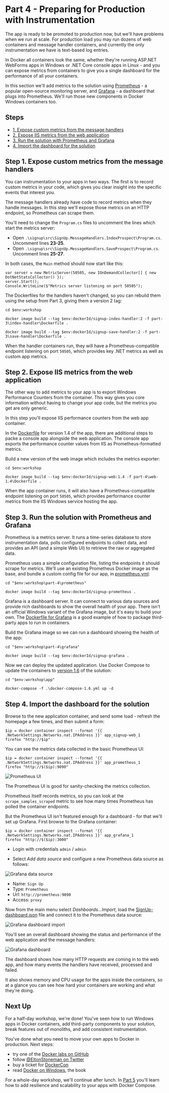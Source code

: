 # Part 4 - Preparing for Production with Instrumentation

The app is ready to be promoted to production now, but we'll have problems when we run at scale. For production load you may run dozens of web containers and message handler containers, and currently the only instrumentation we have is text-based log entries. 

In Docker all containers look the same, whether they're running ASP.NET WebForms apps in Windows or .NET Core console apps in Linux - and you can expose metrics from containers to give you a single dashboard for the performance of all your containers.

In this section we'll add metrics to the solution using [Prometheus](http://prometheus.io) - a popular open-source monitoring server, and [Grafana](https://grafana.com) - a dashboard that plugs into Prometheus. We'll run those new components in Docker Windows containers too.

## Steps

* [1. Expose custom metrics from the message handlers](#1)
* [2. Expose IIS metrics from the web application](#2)
* [3. Run the solution with Prometheus and Grafana](#3)
* [4. Import the dashboard for the solution](#4)

## <a name="1"></a>Step 1. Expose custom metrics from the message handlers

You can instrumentation to your apps in two ways. The first is to record custom metrics in your code, which gives you clear insight into the specific events that interest you. 

The message handlers already have code to record metrics when they handle messages. In this step we'll expose those metrics on an HTTP endpoint, so Prometheus can scrape them.

You'll need to change the `Program.cs` files to uncomment the lines which start the metrics server:

- Open `.\signup\src\SignUp.MessageHandlers.IndexProspect\Program.cs`. Uncomment lines **23-25**.
- Open `.\signup\src\SignUp.MessageHandlers.SaveProspect\Program.cs`. Uncomment lines **25-27**.

In both cases, the `Main` method should now start like this:

```
var server = new MetricServer(50505, new IOnDemandCollector[] { new DotNetStatsCollector() });
server.Start();
Console.WriteLine($"Metrics server listening on port 50505");
```

The Dockerfiles for the handlers haven't changed, so you can rebuild them using the setup from Part 3, giving them a version 2 tag:

```
cd $env:workshop

docker image build --tag $env:dockerId/signup-index-handler:2 -f part-3\index-handler\Dockerfile .

docker image build --tag $env:dockerId/signup-save-handler:2 -f part-3\save-handler\Dockerfile .
```

When the handler containers run, they will have a Prometheus-compatible endpoint listening on port `50505`, which provides key .NET metrics as well as custom app metrics.


## <a name="2"></a>Step 2. Expose IIS metrics from the web application

The other way to add metrics to your app is to export Windows Performance Counters from the container. This way gives you core information without having to change your app code, but the metrics you get are only generic. 

In this step you'll expose IIS performance counters from the web app container.

In the [Dockerfile](part-4/web-1.4/Dockerfile) for version 1.4 of the app, there are additional steps to packe a console app alongside the web application. The console app exports the performance counter values from IIS as Prometheus-formatted metrics.

Build a new version of the web image which includes the metrics exporter:

```
cd $env:workshop

docker image build --tag $env:dockerId/signup-web:1.4 -f part-4\web-1.4\Dockerfile .
```

When the app container runs, it will also have a Prometheus-compatible endpoint listening on port `50505`, which provides performance counter metrics from the IIS Windows service hosting the app.


## <a name="3"></a>Step 3. Run the solution with Prometheus and Grafana

Prometheus is a metrics server. It runs a time-series database to store instrumentation data, polls configured endpoints to collect data, and provides an API (and a simple Web UI) to retrieve the raw or aggregated data.

Prometheus uses a simple configuration file, listing the endpoints it should scrape for metrics. We'll use an existing Prometheus Docker image as the base, and bundle a custom config file for our app, in [prometheus.yml](part-4/prometheus/prometheus.yml):

```
cd "$env:workshop\part-4\prometheus"

docker image build --tag $env:dockerId/signup-prometheus .
```

Grafana is a dashboard server. It can connect to various data sources and provide rich dashboards to show the overall health of your app. There isn't an official Windows variant of the Grafana image, but it's easy to build your own. The [Dockerfile for Grafana](part-4/grafana/Dockerfile) is a good example of how to package third-party apps to run in containers.

Build the Grafana image so we can run a dashboard showing the health of the app:

```
cd "$env:workshop\part-4\grafana"

docker image build --tag $env:dockerId/signup-grafana .
```

Now we can deploy the updated application. Use Docker Compose to update the containers to [version 1.6](app/docker-compose-1.6.yml) of the solution:

```
cd "$env:workshop\app"

docker-compose -f .\docker-compose-1.6.yml up -d
```

## <a name="4"></a>Step 4. Import the dashboard for the solution


Browse to the new application container, and send some load - refresh the homepage a few times, and then submit a form:

```
$ip = docker container inspect --format '{{ .NetworkSettings.Networks.nat.IPAddress }}' app_signup-web_1
firefox "http://$ip"
```

You can see the metrics data collected in the basic Prometheus UI:

```
$ip = docker container inspect --format '{{ .NetworkSettings.Networks.nat.IPAddress }}' app_prometheus_1
firefox "http://$($ip):9090"
```

![Prometheus UI](img/prometheus-metrics.png)

The Prometheus UI is good for sanity-checking the metrics collection. 

Prometheus itself records metrics, so you can look at the `scrape_samples_scraped` metric to see how many times Prometheus has polled the container endpoints.

But the Prometheus UI isn't featured enough for a dashboard - for that we'll set up Grafana. First browse to the Grafana container:

```
$ip = docker container inspect --format '{{ .NetworkSettings.Networks.nat.IPAddress }}' app_grafana_1
firefox "http://$($ip):3000"
```

- Login with credentials `admin` / `admin`

- Select _Add data source_ and configure a new Prometheus data source as follows:

![Grafana data source](img/grafana-add-data-source.png)

- Name: `Sign Up`
- Type: `Prometheus`
- Url: `http://prometheus:9090`
- Access: `proxy`

Now from the main menu select _Dashboards...Import_, load the [SignUp-dashboard.json](part-4/grafana/SignUp-dashboard.json) file and connect it to the Prometheus data source:

![Grafana dashboard import](img/grafana-import-dashboard.png)

You'll see an overall dashboard showing the status and performance of the web application and the message handlers:

![Grafana dashboard](img/grafana-dashboard.png)

The dashboard shows how many HTTP requests are coming in to the web app, and how many events the handlers have received, processed and failed.

It also shows memory and CPU usage for the apps inside the containers, so at a glance you can see how hard your containers are working and what they're doing.

## Next Up

For a half-day workshop, we're done! You've seen how to run Windows apps in Docker containers, add third-party components to your solution, break features out of monoliths, and add consistent instrumentation. 

You've done what you need to move your own apps to Docker in production. Next steps:

- try one of the [Docker labs on GitHub](https://github.com/docker/labs)
- follow [@EltonStoneman on Twitter](https://twitter.com/EltonStoneman)
- buy a ticket for [DockerCon](https://europe-2017.dockercon.com)
- read [Docker on Windows](https://www.amazon.co.uk/Docker-Windows-Elton-Stoneman/dp/1785281658), the book

For a whole-day workshop, we'll continue after lunch. In [Part 5](part-5.md) you'll learn how to add resilience and scalability to your apps with Docker Compose.
